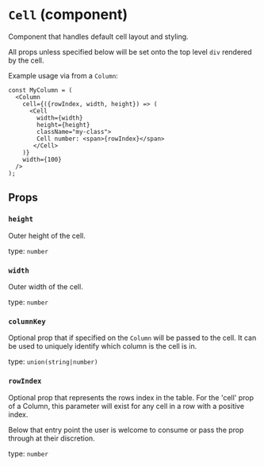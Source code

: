 <!-- File generated from "src/FixedDataTableCellDefault.js" -->
`Cell` (component)
==================

Component that handles default cell layout and styling.

All props unless specified below will be set onto the top level `div`
rendered by the cell.

Example usage via from a `Column`:
```
const MyColumn = (
  <Column
    cell={({rowIndex, width, height}) => (
      <Cell
        width={width}
        height={height}
        className="my-class">
        Cell number: <span>{rowIndex}</span>
       </Cell>
    )}
    width={100}
  />
);
```

Props
-----

### `height`

Outer height of the cell.

type: `number`


### `width`

Outer width of the cell.

type: `number`


### `columnKey`

Optional prop that if specified on the `Column` will be passed to the
cell. It can be used to uniquely identify which column is the cell is in.

type: `union(string|number)`


### `rowIndex`

Optional prop that represents the rows index in the table.
For the 'cell' prop of a Column, this parameter will exist for any
cell in a row with a positive index.

Below that entry point the user is welcome to consume or
pass the prop through at their discretion.

type: `number`


